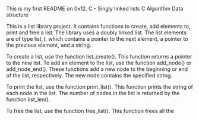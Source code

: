 This is my first README on 0x12. C - Singly linked lists
C
Algorithm
Data structure

This is a list library project. It contains functions to create, add elements to, print and free a list. The library uses a doubly linked list. The list elements are of type list_t, which contains a pointer to the next element, a pointer to the previous element, and a string.

To create a list, use the function list_create(). This function returns a pointer to the new list. To add an element to the list, use the function add_node() or add_node_end(). These functions add a new node to the beginning or end of the list, respectively. The new node contains the specified string.

To print the list, use the function print_list(). This function prints the string of each node in the list. The number of nodes in the list is returned by the function list_len().

To free the list, use the function free_list(). This function frees all the
